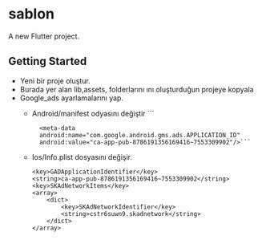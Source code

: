 # sablon

A new Flutter project.

## Getting Started

- Yeni bir proje oluştur.
- Burada yer alan lib,assets, folderlarını ını oluşturduğun projeye kopyala
- Google_ads ayarlamalarını yap.
    - Android/manifest odyasını değiştir
            ```
            
            <meta-data 
            android:name="com.google.android.gms.ads.APPLICATION_ID"
            android:value="ca-app-pub-8786191356169416~7553309902"/>```
            
            
    - Ios/Info.plist dosyasını değişir.
        ```
        <key>GADApplicationIdentifier</key>
		<string>ca-app-pub-8786191356169416~7553309902</string>
		<key>SKAdNetworkItems</key>
		<array>
			<dict>
				<key>SKAdNetworkIdentifier</key>
				<string>cstr6suwn9.skadnetwork</string>
			</dict>
		</array>
        ```

